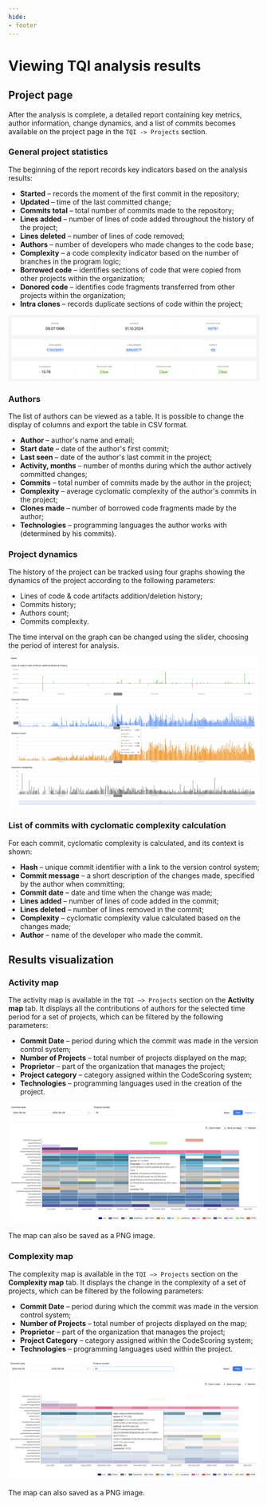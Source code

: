 ```yaml
---
hide:
- footer
---
```


# Viewing TQI analysis results

## Project page

After the analysis is complete, a detailed report containing key metrics, author information, change dynamics, and a list of commits becomes available on the project page in the `TQI -> Projects` section.

### General project statistics

The beginning of the report records key indicators based on the analysis results:

- **Started** – records the moment of the first commit in the repository;
- **Updated** – time of the last committed change;
- **Commits total** – total number of commits made to the repository;
- **Lines added** – number of lines of code added throughout the history of the project;
- **Lines deleted** – number of lines of code removed;
- **Authors** – number of developers who made changes to the code base;
- **Complexity** – a code complexity indicator based on the number of branches in the program logic;
- **Borrowed code** – identifies sections of code that were copied from other projects within the organization;
- **Donored code** – identifies code fragments transferred from other projects within the organization;
- **Intra clones** – records duplicate sections of code within the project;

![Analysis results](/assets/img/tqi/en/tqi-stats.png)

### Authors

The list of authors can be viewed as a table. It is possible to change the display of columns and export the table in CSV format.

- **Author** – author's name and email;
- **Start date** – date of the author's first commit;
- **Last seen** – date of the author's last commit in the project;
- **Activity, months** – number of months during which the author actively committed changes;
- **Commits** – total number of commits made by the author in the project;
- **Complexity** – average cyclomatic complexity of the author's commits in the project;
- **Clones made** – number of borrowed code fragments made by the author;
- **Technologies** – programming languages the author works with (determined by his commits).

### Project dynamics

The history of the project can be tracked using four graphs showing the dynamics of the project according to the following parameters:

- Lines of code & code artifacts addition/deletion history;
- Commits history;
- Authors count;
- Commits complexity.

The time interval on the graph can be changed using the slider, choosing the period of interest for analysis.

![Project dynamics](/assets/img/tqi/en/tqi-dynamics.png)

### List of commits with cyclomatic complexity calculation

For each commit, cyclomatic complexity is calculated, and its context is shown:

- **Hash** – unique commit identifier with a link to the version control system;
- **Commit message** – a short description of the changes made, specified by the author when committing;
- **Commit date** – date and time when the change was made;
- **Lines added** – number of lines of code added in the commit;
- **Lines deleted** – number of lines removed in the commit;
- **Complexity** – cyclomatic complexity value calculated based on the changes made;
- **Author** – name of the developer who made the commit.

## Results visualization

### Activity map

The activity map is available in the `TQI –> Projects` section on the **Activity map** tab. It displays all the contributions of authors for the selected time period for a set of projects, which can be filtered by the following parameters:

- **Commit Date** – period during which the commit was made in the version control system;
- **Number of Projects** – total number of projects displayed on the map;
- **Proprietor** – part of the organization that manages the project;
- **Project category** – category assigned within the CodeScoring system;
- **Technologies** – programming languages used in the creation of the project.

![Contribution map](/assets/img/tqi/en/contribution-map-projects.png)

The map can also be saved as a PNG image.

### Complexity map

The complexity map is available in the `TQI –> Projects` section on the **Complexity map** tab. It displays the change in the complexity of a set of projects, which can be filtered by the following parameters:

- **Commit Date** – period during which the commit was made in the version control system;
- **Number of Projects** – total number of projects displayed on the map;
- **Proprietor** – part of the organization that manages the project;
- **Project Category** – category assigned within the CodeScoring system;
- **Technologies** – programming languages used within the project.

![Complexity map](/assets/img/tqi/en/complexity-map.png)

The map can also saved as a PNG image.
